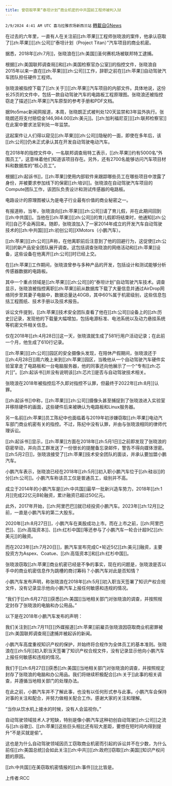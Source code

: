 ```yaml
---
title: 曾窃取苹果“泰坦计划”商业机密的中共国前工程师被判入狱
---
```

`2/9/2024 4:41 AM UTC 喜马拉雅农场新西兰站` [轉載自GNews](https://gnews.org/articles/2294459)

在过去的六年里，一直有人在关注前[[zh:苹果]]工程师张晓浪的案件，他承认窃取了[[zh:苹果]][[zh:公司]]“泰坦计划（Project Titan）”汽车项目的商业机密。

据悉，2018年[[zh:7月]]，张晓浪在[[zh:美国]]圣何赛机场被联邦特工逮捕。

根据[[zh:美国联邦调查局]]和[[zh:美国检察官办公室]]的指控文件，张晓浪自2015年以来一直在[[zh:苹果]][[zh:公司]]工作，辞职之前在[[zh:苹果]]自动驾驶汽车团队担任硬件工程师。

张晓浪被指控下载了[[zh:关于]][[zh:苹果]]汽车项目的内部文件。具体地说，这份长25页的文件中，包括一款自动驾驶汽车的电路板工程原理图。张晓浪还被指控窃走了描述[[zh:苹果]]汽车原型的参考手册和PDF文档。

据9to5mac新闻网报道，本周，张晓朗正式被判处120天监禁和3年监外执行。张晓朗还将支付赔偿金146,984.00[[zh:美元]]。[[zh:加利福尼亚]][[zh:联邦检察官]]在此案中要求法官判处一年监禁。

这起案件让人们得以窥见[[zh:苹果]][[zh:公司]]隐秘的一面，即使在多年后，该[[zh:公司]]仍未正式承认其在开发自动驾驶电动汽车。

在2018年的指控文件中，一名联邦调查局特工表示，[[zh:苹果]]约有5000名“外围员工”，这意味着他们知道该项目存在。另外，还有2700名能够访问汽车项目材料和数据库的“核心员工”。

根据[[zh:起诉书]]，[[zh:苹果]]使用内部软件来跟踪哪些员工在哪些项目中泄露了身份，并被要求参加线下的保密[[zh:培训]]。张晓浪在自动驾驶汽车项目的Compute团队工作，该团队负责设计和测试传感器的电路板。

电路设计的原理图被认为是电子行业最有价值的商业秘密之一。

有报道称，当年，张晓浪向[[zh:苹果]][[zh:公司]]请了育儿假，并在此期间回到[[zh:中共国]]。当他在[[zh:苹果]][[zh:公司]]的育儿假即将结束时，他通知[[zh:公司]]自己不会再回来。随即，张晓浪加入了一家2014年成立的开发汽车自动驾驶技术的[[zh:中共国]][[zh:初创公司]]XMotors（小鹏汽车）。

[[zh:苹果]][[zh:公司]]声称，在他离职前后注意到了他的回避行为，这促使[[zh:公司]]的新产品安全团队展开调查。这包括调查张晓浪的网络活动和[[zh:苹果]]设备，这些设备在他离开[[zh:公司]]时已经上交。

在[[zh:苹果]]工作期间，张晓浪曾参与多种产品的开发，包括设计和测试能够分析传感器数据的电路板。

其中一个重点领域是[[zh:苹果]][[zh:公司]]的“泰坦计划”自动驾驶汽车技术。调查显示，张晓浪被指控离职[[zh:苹果]]前从数据库下载了大量信息并通过AirDrop网络同步至其妻子电脑中，数据总量达40GB，其中60%属于机密级别，这些信息包括工程图纸、技术手册以及技术报告。

诉讼文件提到，[[zh:苹果]]技术安全团队查看了他在[[zh:公司]]设备上的[[zh:历史]]记录，发现他的下载量大幅增加，包括电源标准、电池系统以及动力悬挂系统等机密文件相关信息。

仅在2018年[[zh:4月28日]]这一天，张晓浪就生成了581行用户活动记录；在此前一个月，他生成了610行记录。

[[zh:苹果]][[zh:公司]]园区的安全摄像头发现，在陪休产假期间，张晓浪还于[[zh:4月28日]]周六晚上来到[[zh:苹果]]园区，当晚他从一个自动驾驶汽车硬件实验室拿走了电路板和一台电脑服务器，他的同事还向他展示了一个“专有[[zh:芯片]]”。[[zh:起诉书]]并没有说明该[[zh:芯片]]是否与自动驾驶技术相关。

张晓浪在2018年被指控后不久即对指控不认罪，但最终于2022年[[zh:8月]]认罪。

[[zh:起诉书]]中称，[[zh:苹果]][[zh:公司]]摄像头甚至捕捉到了张晓浪进入实验室并移除硬件的画面，这些硬件后来被确认为电路板和Linux服务器。

另一名前[[zh:苹果]]员工陈纪中也面临着与2019年初涉嫌窃取[[zh:苹果]]电动汽车部门商业机密有关的指控。不过，陈纪中没有认罪，并由与张晓浪相同的律师代理诉讼。

[[zh:起诉书]]显示，[[zh:苹果]]方面在2018年[[zh:5月1日]]之前即发现了张晓浪的窃密举动，并向员工群发送了一份很长的提醒备忘录邮件，警告不得向媒体泄密。[[zh:5月2日]]，张晓浪接受了[[zh:苹果]]技术安全团队的面谈，并承认要加盟小鹏汽车。

小鹏汽车表示，张晓浪已经在2018年[[zh:5月]]初入职小鹏汽车位于[[zh:硅谷]]的分[[zh:公司]]。小鹏汽车称该员工仅是普通员工，级别并不高。

成立于2014年的小鹏汽车是[[zh:中共国]]最早一批新兴造车势力，2018年[[zh:1月]]完成22亿元B轮融资，累计融资已超过50亿元。

此外，2017年开始，[[zh:阿里巴巴]]就已经投资小鹏汽车。2023年[[zh:12月]]之前，一直是小鹏汽车的第二大股东。

2020年[[zh:8月27日]]，小鹏汽车在美股成功上市。而在上市之前，[[zh:阿里巴巴]]、[[zh:高瓴资本]]、[[zh:红杉中国]]等还参与了小鹏汽车一轮合计超9亿[[zh:美元]]的融资。

而在2023年[[zh:7月20日]]，鹏汽车宣布完成C+轮近5亿[[zh:美元]]融资，主要投资方为Aspex、Coatue、[[zh:高瓴资本]]和[[zh:红杉中国]]。

张晓浪窃取[[zh:苹果]]商业机密已经是不争的事实，现在的问题是，张晓浪是否以手中的商业机密信息作为跳槽的商讨筹码？小鹏汽车对此是否知情？

小鹏汽车发布声明，称张晓浪在2018年[[zh:5月]]初入职当天签署了知识产权合规文件，没有记录显示他向小鹏汽车上报任何敏感和违规的情况。

“我们于[[zh:6月27日]]获悉[[zh:美国]]当地相关部门对张晓浪的调查，并按照规定封存了张晓浪的电脑和办公用品。”

以下是在2018年小鹏汽车发布的声明：

我们关注到[[zh:7月11日]]外媒报道[[zh:苹果]]前雇员张晓浪因窃取商业机密罪被[[zh:美国联邦调查局]]逮捕并被起诉的新闻。

小鹏汽车高度重视知识产权的保护，并始终将合规作为全体员工的基本准则。张晓浪在[[zh:5月]]初入职当天签署了知识产权合规文件，没有记录显示他向小鹏汽车上报任何敏感和违规的情况。

我们于[[zh:6月27日]]获悉[[zh:美国]]当地相关部门对张晓浪的调查，并按照规定封存了张晓浪的电脑和办公用品。我们将继续积极配合[[zh:关于]]此事的相关调查，并遵循当地相关部门的处理办法。

在此之前，小鹏汽车并不了解此事，也没有以任何形式参与此事。小鹏汽车会保持对事的关注和配合，并努力做相关配合工作。感谢大家的关注和理解。

“当你从饮水机上接水的时候，没有人会监视你。”

自动驾驶领域技术人才短缺，特别是像小鹏汽车这种初创自动驾驶[[zh:公司]]之流与[[zh:谷歌]]、[[zh:苹果]]这些巨头相比还有较大差距，要想在短时间内得到提升“不是买就是偷”。

这也是为什么自动驾驶领域因员工窃取商业机密而引起的诉讼并不在少数，为什么前任[[zh:美国总统]]会如此关注[[zh:中共]][[zh:政府]]窃取[[zh:美国]]知识产权问题的原因。

[[zh:中共国]]在美窃取机密情报的[[zh:事件]]比比皆是。

上传者:RCC
